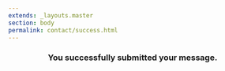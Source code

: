 ```yaml
---
extends: _layouts.master
section: body
permalink: contact/success.html
---
```


<div align="center">
    <h3> You successfully submitted your message. </h3>
</div>
